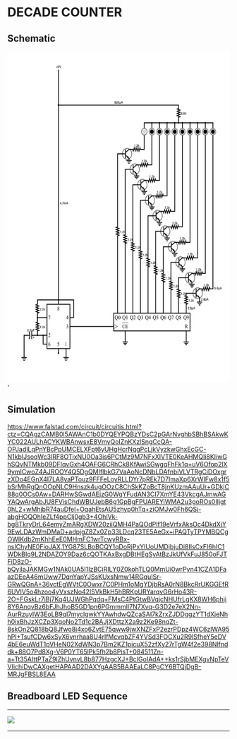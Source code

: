 # DECADE COUNTER

## Schematic

<img src="decade-counter.png" height="750"></img> '

## Simulation

https://www.falstad.com/circuit/circuitjs.html?ctz=CQAgzCAMB0l5AWAnC1b0DYQEYPQBzYDsC2pGArNvghbSBhBSAkwKYC022AULhACYKWBAnwsxE8VmyQoIZnKXzlSngCcQA-OPJadILqPnYBcPpUMCELXFpt6yUHgHcrNqgPcLjkVyzkwGhxEcGC-N1kbIJsoqWc3IRF8OTixNU0Oa3is6PCtMz9M7NFxXIVTE0KeAHMQIi8KIiwGhSQvNTMkb09DFIqvGxh4OAFG6CRhCk8KfAwiSGwgqFhFk1q+uV6Ofop2lX9ymICwoZ4AJROOY4Q5DgQMIflbkG7VaAoNcDNbLDAfnbiVLVTRgCiDOxgrzXDo4EGnX4I7LA8yaPTouz9FFFeLoyRLLDYr7pREk7D7ImaXp6XrWIFw8x1f5bSrMhRgQnOOpNLC9Hnszk4ugOOzC8ChSkKZoBcT8jnKUzmAAuUr+GDkjC88q0OCs0Aw+DARHwSGwdAEjzG0WgYFudAN3CI7XmYE43VkcgAJmwAGYAQwArgAbJU8FVisChdWBUJebB6g1GpBgFPUAREYiWMA2u3goROs0IIjgt0hL2+wMhjbR74auDfel+OqahEtsAU5zhyp0hTq+ziOMJw0Fh6QSj-abgHOQOhIeZLf4ppClj0gb3+4OhlVk-bg8TkryDrL64emyZmARgXDW20ziiQMH4PaQOdPlf19eVrfxAksOc4DkdXjY9EwLDAzWmDMaD+adpjgZ8Zx0Zp33LDcq23TE5AeGx+iPAQTyTPYMBQCgOWIKdb2mKhhEeE0MHmFC1wrTcwyRBx-nsIChyNE0FioJAX,1YG87SLBoBCQY1qDoRjPxYlUoUMDjbjuDi8IIsCxFI6hIC1WDkBIq9L2NDAZOY9Daz6cQOTKAxBxgDBtHEgSyAtBzJkUfVkFuJ850oFJTFiD8zO-bQyjIaJAKMGw1NAk0UA5I1IzBCiRILY0Z0kohTLQ0MmUi0wrPyn41CZA1DFaazDEeA46mUww7DqnYapYJSsKUxsNmw14RGquISr-GRwQGnA+36vctEgWVtC0Owxr7C0PHm1oMgYDjbRsA0rN8BkcRrUKGGEfR6UVIV5o4hzoo4yVxszNo42lSVkBkH5hBRKpURYarqvG6rHo43R-2O+FGskLr7iBj7Kq4UJWGhPqdq+FMsC4PtGtwBVqjcNHUfrLgKX8WH6phji8Y6AnqvBz6bFJhJhoB5GD1pn6PGmmmIl7N7Xvq-G3D2e7eX2Nn-AurRzuyIW3EoLB9ql7myclgwkYYAwhdwQZcaSAI7kZrxZJDDggzYT1dXjeNhh0ixBhJzXCZp3XgoNo2Td1c2BAJjXDttzX2a9z2Ke98nqZt-8skOn2Q818bQ8Jfwo8j4xo6ZvtE75qww9jwXNZFxP2ezrPDpz4WC6zlWA95hPI+TsufCDw6xSyX6vnrhaa8U4rlfMcvqbZF4YVSd3FOCXu2R9lSfheY5eDV4bE6euWdT1pVHeN02XdWN3p7Bm2KZ1picuX52zfXy27rTgW4f2e398Nlfnddk+88O7Pd8Xg-V6P0YT65lPk5fh2b8PisT+084511Zn-a+Tt35AIttPTaZ9lZhUvnvL8b877HzgcXJ+BcIGoIAdA++ks1rSjbMEXgvNpTeVVIichiDwCAXgetHAPAAD2DAXYgAAB5BAAEaLC8PgCY6BTQjDgB-MRJgFBSL8EAA

## Breadboard LED Sequence

<hr>

<img src="decade-counter.jpg"></img>

<hr>

